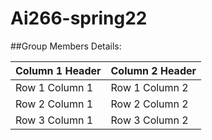 # Ai266-spring22

##Group Members Details: 

| Column 1 Header | Column 2 Header |
| --------------- | --------------- |
| Row 1 Column 1 | Row 1 Column 2 | 
| Row 2 Column 1 | Row 2 Column 2 |
| Row 3 Column 1 | Row 3 Column 2 | 

